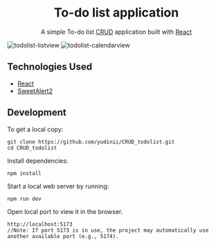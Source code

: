 <h1 align="center">
  <a>
    To-do list application
  </a>
</h1>

<p align="center">
  A simple To-do list <a href="https://www.codecademy.com/articles/what-is-crud">CRUD</a> application built with <a href="https://reactjs.org">React</a>
</p>

![todolist-listview](public/todolist-list.png)
![todolist-calendarview](public/todolist-calendar.png)

## Technologies Used

- [React](http://reactjs.org)
- [SweetAlert2](https://sweetalert2.github.io)

## Development

To get a local copy:

```
git clone https://github.com/yudinii/CRUD_todolist.git
cd CRUD_todolist
```

Install dependencies:

```
npm install
```

Start a local web server by running:

```
npm run dev
```

Open local port to view it in the browser.

```
http://localhost:5173
//Note: If port 5173 is in use, the project may automatically use another available port (e.g., 5174).
```
